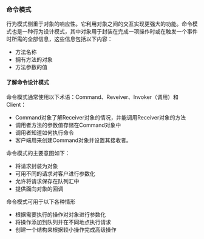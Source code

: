 ### 命令模式

行为模式侧重于对象的响应性。它利用对象之间的交互实现更强大的功能。命令模式也是一种行为设计模式，其中对象用于封装在完成一项操作时或在触发一个事件时所需的全部信息，这些信息包括以下内容：

* 方法名称
* 拥有方法的对象
* 方法参数的值

#### 了解命令设计模式

命令模式通常使用以下术语：Command、Reveiver、Invoker（调用）和Client：

* Command对象了解Receiver对象的情况，并能调用Receiver对象的方法
* 调用者方法的参数值存储在Command对象中
* 调用者知道如何执行命令
* 客户端用来创建Command对象并设置其接收者。

命令模式的主要意图如下：

* 将请求封装为对象
* 可用不同的请求对客户进行参数化
* 允许将请求保存在队列汇中
* 提供面向对象的回调

命令模式可用于以下各种情形

* 根据需要执行的操作对对象进行参数化
* 将操作添加到队列并在不同地点执行请求
* 创建一个结构来根据较小操作完成高级操作